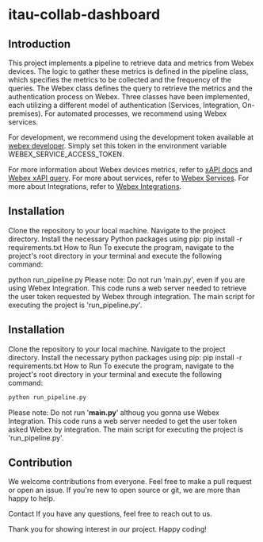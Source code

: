 # itau-collab-dashboard

## Introduction

This project implements a pipeline to retrieve data and metrics from Webex devices. The logic to gather these metrics is defined in the pipeline class, which specifies the metrics to be collected and the frequency of the queries. The Webex class defines the query to retrieve the metrics and the authentication process on Webex. Three classes have been implemented, each utilizing a different model of authentication (Services, Integration, On-premises). For automated processes, we recommend using Webex services.

For development, we recommend using the development token available at [webex developer](https://developer.webex.com/docs/getting-started). Simply set this token in the environment variable WEBEX_SERVICE_ACCESS_TOKEN.

For more information about Webex devices metrics, refer to [xAPI docs](https://roomos.cisco.com/xapi) and [Webex xAPI query](https://developer.webex.com/docs/api/v1/xapi/query-status). For more about services, refer to [Webex Services](https://developer.webex.com/docs/service-apps). For more about Integrations, refer to [Webex Integrations](https://developer.webex.com/docs/integrations).

## Installation

Clone the repository to your local machine.
Navigate to the project directory.
Install the necessary Python packages using pip: pip install -r requirements.txt
How to Run
To execute the program, navigate to the project's root directory in your terminal and execute the following command:

python run_pipeline.py
Please note: Do not run 'main.py', even if you are using Webex Integration. This code runs a web server needed to retrieve the user token requested by Webex through integration. The main script for executing the project is 'run_pipeline.py'.

## Installation

Clone the repository to your local machine.
Navigate to the project directory.
Install the necessary python packages using pip: pip install -r requirements.txt
How to Run
To execute the program, navigate to the project's root directory in your terminal and execute the following command:

```bash
python run_pipeline.py
```

Please note: Do not run '__main.py__' althoug you gonna use Webex Integration. This code runs a web server needed to get the user token asked  Webex by integration. The main script for executing the project is 'run_pipeline.py'.

## Contribution

We welcome contributions from everyone. Feel free to make a pull request or open an issue. If you're new to open source or git, we are more than happy to help.

Contact
If you have any questions, feel free to reach out to us.

Thank you for showing interest in our project. Happy coding!